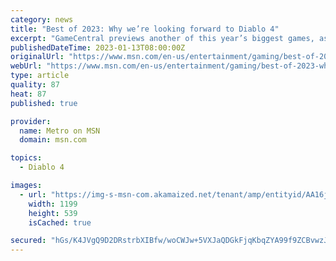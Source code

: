 ```yaml
---
category: news
title: "Best of 2023: Why we’re looking forward to Diablo 4"
excerpt: "GameCentral previews another of this year’s biggest games, as the new Diablo sequel sets out to be the definitive high-tech dungeon crawler."
publishedDateTime: 2023-01-13T08:00:00Z
originalUrl: "https://www.msn.com/en-us/entertainment/gaming/best-of-2023-why-we-re-looking-forward-to-diablo-4/ar-AA16jxSU"
webUrl: "https://www.msn.com/en-us/entertainment/gaming/best-of-2023-why-we-re-looking-forward-to-diablo-4/ar-AA16jxSU"
type: article
quality: 87
heat: 87
published: true

provider:
  name: Metro on MSN
  domain: msn.com

topics:
  - Diablo 4

images:
  - url: "https://img-s-msn-com.akamaized.net/tenant/amp/entityid/AA16jIKu.img?h=630&w=1200&m=6&q=60&o=t&l=f&f=jpg&x=513&y=128"
    width: 1199
    height: 539
    isCached: true

secured: "hGs/K4JVgQ9D2DRstrbXIBfw/woCWJw+5VXJaQDGkFjqKbqZYA99f9ZCBvwzJB9wc/ObajlmMj6Ef2PGjSHmPIqOW0Toerv/6smp3lA4DLZX+cQRQKaJ/pnvDE7mTPN4JmjLA/hbdq/PuXLIGf4yKY4UcawOr75xjb1iEriIGF2oLdTNFwLwQVXx5B+y4kCplL/acG2GV63qDCSBW0Nil6oT2u0RvBPmIUCc6+i4yweN503d/UaUHQi0f256Z5rSQc5/LT93n9CP/K1VWL5zri2NPAR59irFfth1/d/29G9WfRw5NGTkEhWgsFXbGo4hFOM7hQfm8Hs1fR/egRoFjBW00+J7PbXyTnjveQWnXdM=;xIRhJHTRyXdii5FWL8ObPg=="
---
```


